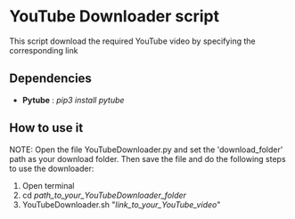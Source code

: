 # YouTube Downloader script #

This script download the required YouTube video by specifying the corresponding link

## Dependencies ##

- **Pytube** : *pip3 install pytube*

## How to use it ##

NOTE: Open the file YouTubeDownloader.py and set the 'download_folder' path as your download folder. Then save the file and do the following steps to use the downloader:

1. Open terminal
2. cd *path_to_your_YouTubeDownloader_folder*
3. YouTubeDownloader.sh "*link_to_your_YouTube_video*"